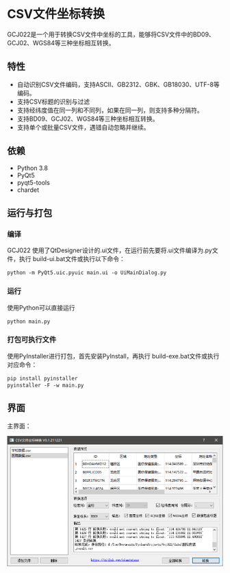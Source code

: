 # CSV文件坐标转换

GCJ022是一个用于转换CSV文件中坐标的工具，能够将CSV文件中的BD09、GCJ02、WGS84等三种坐标相互转换。

## 特性
- 自动识别CSV文件编码，支持ASCII、GB2312、GBK、GB18030、UTF-8等编码。
- 支持CSV标题的识别与过滤
- 支持经纬度值在同一列和不同列，如果在同一列，则支持多种分隔符。
- 支持BD09、GCJ02、WGS84等三种坐标相互转换。
- 支持单个或批量CSV文件，遇错自动忽略并继续。

## 依赖
- Python 3.8
- PyQt5
- pyqt5-tools
- chardet

## 运行与打包
### 编译
GCJ022 使用了QtDesigner设计的.ui文件，在运行前先要将.ui文件编译为.py文件，执行 build-ui.bat文件或执行以下命令：
```buildoutcfg
python -m PyQt5.uic.pyuic main.ui -o UiMainDialog.py
```
### 运行
使用Python可以直接运行
```buildoutcfg
python main.py
```
### 打包可执行文件
使用PyInstaller进行打包，首先安装PyInstall，再执行 build-exe.bat文件或执行对应命令：
```buildoutcfg
pip install pyinstaller
pyinstaller -F -w main.py
```

## 界面
主界面：

![alt 属性文本](./snapshot/main.png)